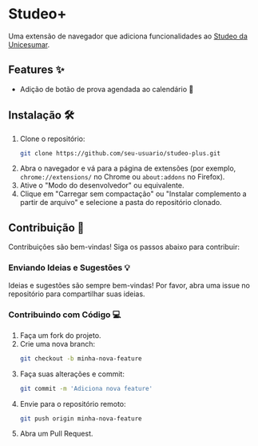 # Studeo+

Uma extensão de navegador que adiciona funcionalidades ao [Studeo da Unicesumar](https://studeo.unicesumar.edu.br/).

## Features ✨

-  Adição de botão de prova agendada ao calendário 📅

## Instalação 🛠️

1. Clone o repositório:
   ```bash
   git clone https://github.com/seu-usuario/studeo-plus.git
   ```
2. Abra o navegador e vá para a página de extensões (por exemplo, `chrome://extensions/` no Chrome ou `about:addons` no Firefox).
3. Ative o "Modo do desenvolvedor" ou equivalente.
4. Clique em "Carregar sem compactação" ou "Instalar complemento a partir de arquivo" e selecione a pasta do repositório clonado.

## Contribuição 🤝

Contribuições são bem-vindas! Siga os passos abaixo para contribuir:

### Enviando Ideias e Sugestões 💡

Ideias e sugestões são sempre bem-vindas! Por favor, abra uma issue no repositório para compartilhar suas ideias.

### Contribuindo com Código 💻

1. Faça um fork do projeto.
2. Crie uma nova branch:
   ```bash
   git checkout -b minha-nova-feature
   ```
3. Faça suas alterações e commit:
   ```bash
   git commit -m 'Adiciona nova feature'
   ```
4. Envie para o repositório remoto:
   ```bash
   git push origin minha-nova-feature
   ```
5. Abra um Pull Request.
